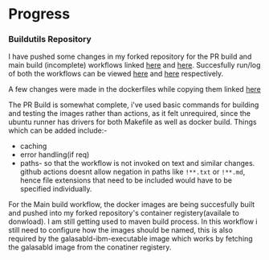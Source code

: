 # Progress
### Buildutils Repository

I have pushed some changes in my forked repository for the PR build and main build (incomplete) workflows linked [here](https://github.com/jaydee029/buildutils/blob/main/.github/workflows/build-pr.yaml) and [here](https://github.com/jaydee029/buildutils/blob/main/.github/workflows/build.yaml).
Succesfully run/log of both the workflows can be viewed [here](https://github.com/jaydee029/buildutils/actions/runs/9434952411) and [here](https://github.com/jaydee029/buildutils/actions/runs/9434952410) respectively.

A few changes were made in the dockerfiles while copying them linked [here](https://github.com/jaydee029/buildutils/tree/main/dockerfiles)

The PR Build is somewhat complete, i've used basic commands for building and testing the images rather than actions, as it felt unrequired, since the ubuntu runner has drivers for both Makefile as well as docker build. Things which can be added include:-
- caching
- error handling(if req)
- paths- so that the workflow is not invoked on text and similar changes.
  github actions doesnt allow negation in paths like `!**.txt` or `!**.md`, hence file extensions that need to be included would have to be specified individually.

For the Main build workflow, the docker images are being succesfully built and pushed into my forked repository's container registery(availale to donwload). I am still getting used to maven build process. In this workflow i still need to configure how the images should be named, this is also required by the galasabld-ibm-executable image which works by fetching the galasabld image from the conatiner registery. 
  
